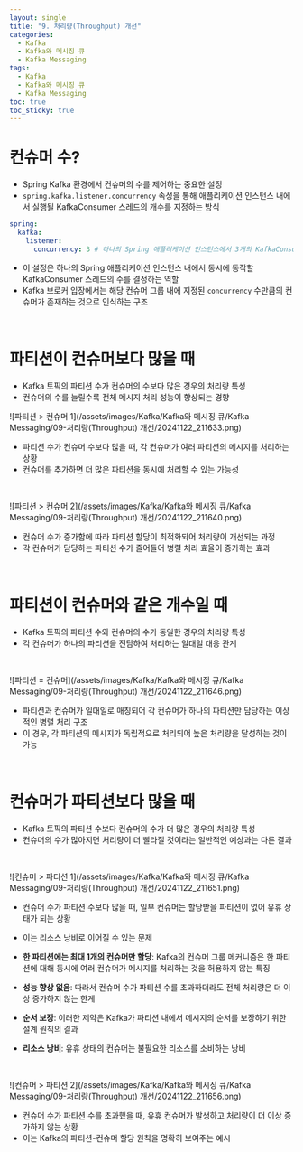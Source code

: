 ```yaml
---
layout: single
title: "9. 처리량(Throughput) 개선"
categories:
  - Kafka
  - Kafka와 메시징 큐
  - Kafka Messaging
tags:
  - Kafka
  - Kafka와 메시징 큐
  - Kafka Messaging
toc: true
toc_sticky: true
---
```

# 컨슈머 수?

- Spring Kafka 환경에서 컨슈머의 수를 제어하는 중요한 설정
- `spring.kafka.listener.concurrency` 속성을 통해 애플리케이션 인스턴스 내에서 실행될 KafkaConsumer 스레드의 개수를 지정하는 방식

```yaml
spring:
  kafka:
    listener:
      concurrency: 3 # 하나의 Spring 애플리케이션 인스턴스에서 3개의 KafkaConsumer 스레드를 실행
```

- 이 설정은 하나의 Spring 애플리케이션 인스턴스 내에서 동시에 동작할 KafkaConsumer 스레드의 수를 결정하는 역할
- Kafka 브로커 입장에서는 해당 컨슈머 그룹 내에 지정된 `concurrency` 수만큼의 컨슈머가 존재하는 것으로 인식하는 구조

<br>

# 파티션이 컨슈머보다 많을 때

- Kafka 토픽의 파티션 수가 컨슈머의 수보다 많은 경우의 처리량 특성
- 컨슈머의 수를 늘릴수록 전체 메시지 처리 성능이 향상되는 경향



![파티션 > 컨슈머 1](/assets/images/Kafka/Kafka와 메시징 큐/Kafka Messaging/09-처리량(Throughput) 개선/20241122_211633.png)
- 파티션 수가 컨슈머 수보다 많을 때, 각 컨슈머가 여러 파티션의 메시지를 처리하는 상황
- 컨슈머를 추가하면 더 많은 파티션을 동시에 처리할 수 있는 가능성

<br>

![파티션 > 컨슈머 2](/assets/images/Kafka/Kafka와 메시징 큐/Kafka Messaging/09-처리량(Throughput) 개선/20241122_211640.png)
- 컨슈머 수가 증가함에 따라 파티션 할당이 최적화되어 처리량이 개선되는 과정
- 각 컨슈머가 담당하는 파티션 수가 줄어들어 병렬 처리 효율이 증가하는 효과

<br>

# 파티션이 컨슈머와 같은 개수일 때

- Kafka 토픽의 파티션 수와 컨슈머의 수가 동일한 경우의 처리량 특성
- 각 컨슈머가 하나의 파티션을 전담하여 처리하는 일대일 대응 관계

<br>

![파티션 = 컨슈머](/assets/images/Kafka/Kafka와 메시징 큐/Kafka Messaging/09-처리량(Throughput) 개선/20241122_211646.png)
- 파티션과 컨슈머가 일대일로 매칭되어 각 컨슈머가 하나의 파티션만 담당하는 이상적인 병렬 처리 구조
- 이 경우, 각 파티션의 메시지가 독립적으로 처리되어 높은 처리량을 달성하는 것이 가능

<br>

# 컨슈머가 파티션보다 많을 때

- Kafka 토픽의 파티션 수보다 컨슈머의 수가 더 많은 경우의 처리량 특성
- 컨슈머의 수가 많아지면 처리량이 더 빨라질 것이라는 일반적인 예상과는 다른 결과

<br>

![컨슈머 > 파티션 1](/assets/images/Kafka/Kafka와 메시징 큐/Kafka Messaging/09-처리량(Throughput) 개선/20241122_211651.png)
- 컨슈머 수가 파티션 수보다 많을 때, 일부 컨슈머는 할당받을 파티션이 없어 유휴 상태가 되는 상황
- 이는 리소스 낭비로 이어질 수 있는 문제



- **한 파티션에는 최대 1개의 컨슈머만 할당**: Kafka의 컨슈머 그룹 메커니즘은 한 파티션에 대해 동시에 여러 컨슈머가 메시지를 처리하는 것을 허용하지 않는 특징
- **성능 향상 없음**: 따라서 컨슈머 수가 파티션 수를 초과하더라도 전체 처리량은 더 이상 증가하지 않는 한계
- **순서 보장**: 이러한 제약은 Kafka가 파티션 내에서 메시지의 순서를 보장하기 위한 설계 원칙의 결과
- **리소스 낭비**: 유휴 상태의 컨슈머는 불필요한 리소스를 소비하는 낭비

<br>

![컨슈머 > 파티션 2](/assets/images/Kafka/Kafka와 메시징 큐/Kafka Messaging/09-처리량(Throughput) 개선/20241122_211656.png)
- 컨슈머 수가 파티션 수를 초과했을 때, 유휴 컨슈머가 발생하고 처리량이 더 이상 증가하지 않는 상황
- 이는 Kafka의 파티션-컨슈머 할당 원칙을 명확히 보여주는 예시